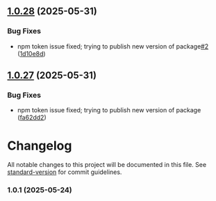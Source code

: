 ## [1.0.28](https://github.com/onlineapps/agent-registry-client/compare/v1.0.27...v1.0.28) (2025-05-31)


### Bug Fixes

* npm token issue fixed; trying to publish new version of package[#2](https://github.com/onlineapps/agent-registry-client/issues/2) ([1d10e8d](https://github.com/onlineapps/agent-registry-client/commit/1d10e8dd65e8bf11c7aa63bd47a6f7c2678462b2))

## [1.0.27](https://github.com/onlineapps/agent-registry-client/compare/v1.0.26...v1.0.27) (2025-05-31)


### Bug Fixes

* npm token issue fixed; trying to publish new version of package ([fa62dd2](https://github.com/onlineapps/agent-registry-client/commit/fa62dd213e8bbd573eb83b8650f2cbdce2b81101))

# Changelog

All notable changes to this project will be documented in this file. See [standard-version](https://github.com/conventional-changelog/standard-version) for commit guidelines.

### 1.0.1 (2025-05-24)
